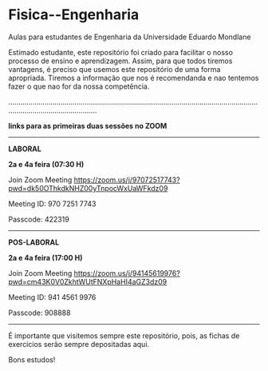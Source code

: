 # Fisica--Engenharia
Aulas para estudantes de Engenharia da Universidade Eduardo Mondlane

Estimado estudante, este repositório foi criado para facilitar o nosso processo de ensino e aprendizagem. Assim, para que todos tiremos vantagens, é preciso que usemos este repositório de uma forma apropriada. Tiremos a informação que nos é recomendanda e nao tentemos fazer o que nao for da nossa competência.

........................................................................................................................................................................

**links para  as primeiras duas sessões no ZOOM**

-----------------------------------------------------------------------------------------------------------------------------------------------------------------------

**LABORAL**

**2a e 4a feira (07:30 H)**

Join Zoom Meeting
https://zoom.us/j/97072517743?pwd=dk50OThkdkNHZ00yTnpocWxUaWFkdz09

Meeting ID: 970 7251 7743

Passcode: 422319

---------------------------------------------------------------------------------------------------------------------------------------------------------------------------

**POS-LABORAL**

**2a e 4a feira (17:00 H)**


Join Zoom Meeting
https://zoom.us/j/94145619976?pwd=cm43K0V0ZkhtWUtFNXpHaHI4aGZ3dz09

Meeting ID: 941 4561 9976

Passcode: 908888

----------------------------------------------------------------------------------------------------------------------------------------------------------------------------
É importante que visitemos sempre este repositório, pois,  as fichas de exercícios serão sempre depositadas aqui.


Bons estudos!
